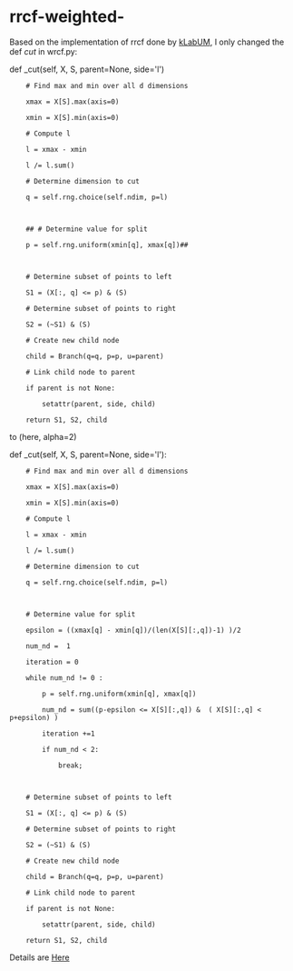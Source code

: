 # rrcf-weighted-


Based on the implementation of rrcf done by [kLabUM](https://github.com/kLabUM/rrcf.git), 
I only changed the def _cut_ in wrcf.py:

def _cut(self, X, S, parent=None, side='l')

        # Find max and min over all d dimensions

        xmax = X[S].max(axis=0)

        xmin = X[S].min(axis=0)

        # Compute l

        l = xmax - xmin

        l /= l.sum()

        # Determine dimension to cut

        q = self.rng.choice(self.ndim, p=l)

 

        ## # Determine value for split

        p = self.rng.uniform(xmin[q], xmax[q])##

 

        # Determine subset of points to left

        S1 = (X[:, q] <= p) & (S)

        # Determine subset of points to right

        S2 = (~S1) & (S)

        # Create new child node

        child = Branch(q=q, p=p, u=parent)

        # Link child node to parent

        if parent is not None:

            setattr(parent, side, child)

        return S1, S2, child

 

 

 

to (here, alpha=2)

 

 

def _cut(self, X, S, parent=None, side='l'):

        # Find max and min over all d dimensions

        xmax = X[S].max(axis=0)

        xmin = X[S].min(axis=0)

        # Compute l

        l = xmax - xmin

        l /= l.sum()

        # Determine dimension to cut

        q = self.rng.choice(self.ndim, p=l)

 

        # Determine value for split

        epsilon = ((xmax[q] - xmin[q])/(len(X[S][:,q])-1) )/2

        num_nd =  1

        iteration = 0

        while num_nd != 0 :

            p = self.rng.uniform(xmin[q], xmax[q])

            num_nd = sum((p-epsilon <= X[S][:,q]) &  ( X[S][:,q] < p+epsilon) )

            iteration +=1

            if num_nd < 2:

                break;

       

        # Determine subset of points to left

        S1 = (X[:, q] <= p) & (S)

        # Determine subset of points to right

        S2 = (~S1) & (S)

        # Create new child node

        child = Branch(q=q, p=p, u=parent)

        # Link child node to parent

        if parent is not None:

            setattr(parent, side, child)

        return S1, S2, child

 


Details are [Here](https://arxiv.org/abs/2202.01891)
